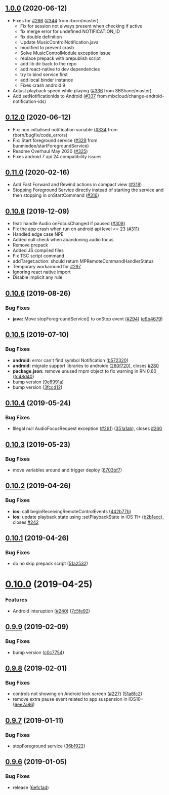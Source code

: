## [1.0.0](https://github.com/tanguyantoine/react-native-music-control/compare/release-2020-02-16...release-2020-06-12) (2020-06-12)

- Fixes for [#266](https://github.com/tanguyantoine/react-native-music-control/issues/266) ([#344](https://github.com/tanguyantoine/react-native-music-control/issues/344) from rborn/master)
  - Fix for session not always present when checking if active
  - fix merge error for undefined NOTIFICATION_ID
  - fix double definition
  - Update MusicControlNotification.java
  - modified to prevent crash
  - Solve MusicControlModule exception issue
  - replace prepack with prepublish script
  - add lib dir back to the repo
  - add react-native to dev dependencies
  - try to bind service first
  - add local binder instance
  - Fixes crash android 9
- Adjust playback speed while playing ([#336](https://github.com/tanguyantoine/react-native-music-control/issues/336) from SBShane/master)
- Add setNotificationIds to Android ([#337](https://github.com/tanguyantoine/react-native-music-control/issues/337) from mixcloud/change-android-notification-ids)

## [0.12.0](https://github.com/tanguyantoine/react-native-music-control/compare/release-2020-02-16...release-2020-06-12) (2020-06-12)

- Fix: non initialised notification variable ([#334](https://github.com/tanguyantoine/react-native-music-control/issues/334) from rborn/bugfix/code_errors)
- Fix: Start foreground service ([#329](https://github.com/tanguyantoine/react-native-music-control/issues/329) from bunmiedee/startForegroundService)
- Readme Overhaul May 2020 ([#325](https://github.com/tanguyantoine/react-native-music-control/issues/325))
- Fixes android 7 api 24 compatibility issues

## [0.11.0](https://github.com/tanguyantoine/react-native-music-control/compare/release-2019-12-10...release-2020-02-16) (2020-02-16)

- Add Fast Forward and Rewind actions in compact view ([#318](https://github.com/tanguyantoine/react-native-music-control/issues/318))
- Stopping Foreground Service directly instead of starting the service and then stopping in onStartCommand ([#316](https://github.com/tanguyantoine/react-native-music-control/issues/316))

## [0.10.8](https://github.com/tanguyantoine/react-native-music-control/compare/v0.10.6...release-2019-12-10) (2019-12-09)

- feat: handle Audio onFocusChanged if paused ([#308](https://github.com/tanguyantoine/react-native-music-control/issues/308))
- Fix the app crash when run on android api level <= 23 ([#311](https://github.com/tanguyantoine/react-native-music-control/issues/311))
- Handled edge case NPE
- Added null check when abandoning audio focus
- Remove prepack
- Added JS compiled files
- Fix TSC script command
- addTarget:action: should return MPRemoteCommandHandlerStatus
- Temporary workaround for [#297](https://github.com/tanguyantoine/react-native-music-control/issues/297)
- Ignoring react native import
- Disable implicit any rule

## [0.10.6](https://github.com/tanguyantoine/react-native-music-control/compare/v0.10.5...v0.10.6) (2019-08-26)

### Bug Fixes

* **java:** Move stopForegroundService() to onStop event ([#294](https://github.com/tanguyantoine/react-native-music-control/issues/294)) ([e9b4679](https://github.com/tanguyantoine/react-native-music-control/commit/e9b4679))

## [0.10.5](https://github.com/tanguyantoine/react-native-music-control/compare/v0.10.4...v0.10.5) (2019-07-10)

### Bug Fixes

* **android:** error can't find symbol Notification ([b572320](https://github.com/tanguyantoine/react-native-music-control/commit/b572320))
* **android:** migrate support libraries to androidx ([260f720](https://github.com/tanguyantoine/react-native-music-control/commit/260f720)), closes [#280](https://github.com/tanguyantoine/react-native-music-control/issues/280)
* **package.json:** remove unused rnpm object to fix warning in RN 0.60 ([fc48d40](https://github.com/tanguyantoine/react-native-music-control/commit/fc48d40))
* bump version ([9e6991a](https://github.com/tanguyantoine/react-native-music-control/commit/9e6991a))
* bump version ([3fccd12](https://github.com/tanguyantoine/react-native-music-control/commit/3fccd12))

## [0.10.4](https://github.com/tanguyantoine/react-native-music-control/compare/v0.10.3...v0.10.4) (2019-05-24)

### Bug Fixes

* Illegal null AudioFocusRequest exception  ([#261](https://github.com/tanguyantoine/react-native-music-control/issues/261)) ([351a1ab](https://github.com/tanguyantoine/react-native-music-control/commit/351a1ab)), closes [#260](https://github.com/tanguyantoine/react-native-music-control/issues/260)

## [0.10.3](https://github.com/tanguyantoine/react-native-music-control/compare/v0.10.2...v0.10.3) (2019-05-23)

### Bug Fixes

* move variables around and trigger deploy ([6703bf7](https://github.com/tanguyantoine/react-native-music-control/commit/6703bf7))

## [0.10.2](https://github.com/tanguyantoine/react-native-music-control/compare/v0.10.1...v0.10.2) (2019-04-26)

### Bug Fixes

* **ios:** call beginReceivingRemoteControlEvents ([442b77b](https://github.com/tanguyantoine/react-native-music-control/commit/442b77b))
* **ios:** update playback state using :setPlaybackState in iOS 11+ ([b2b1acc](https://github.com/tanguyantoine/react-native-music-control/commit/b2b1acc)), closes [#242](https://github.com/tanguyantoine/react-native-music-control/issues/242)

## [0.10.1](https://github.com/tanguyantoine/react-native-music-control/compare/v0.10.0...v0.10.1) (2019-04-26)

### Bug Fixes

* do no skip prepack script ([51a2532](https://github.com/tanguyantoine/react-native-music-control/commit/51a2532))

# [0.10.0](https://github.com/tanguyantoine/react-native-music-control/compare/v0.9.9...v0.10.0) (2019-04-25)

### Features

* Android interuption ([#240](https://github.com/tanguyantoine/react-native-music-control/issues/240)) ([7c5fe92](https://github.com/tanguyantoine/react-native-music-control/commit/7c5fe92))

## [0.9.9](https://github.com/tanguyantoine/react-native-music-control/compare/v0.9.8...v0.9.9) (2019-02-09)

### Bug Fixes

* bump version ([c0c7754](https://github.com/tanguyantoine/react-native-music-control/commit/c0c7754))

## [0.9.8](https://github.com/tanguyantoine/react-native-music-control/compare/v0.9.7...v0.9.8) (2019-02-01)

### Bug Fixes

* controls not showing on Android lock screen ([#227](https://github.com/tanguyantoine/react-native-music-control/issues/227)) ([51a6fc2](https://github.com/tanguyantoine/react-native-music-control/commit/51a6fc2))
* remove extra pause event related to app suspension in IOS10+ ([6ee2a86](https://github.com/tanguyantoine/react-native-music-control/commit/6ee2a86))

## [0.9.7](https://github.com/tanguyantoine/react-native-music-control/compare/v0.9.6...v0.9.7) (2019-01-11)

### Bug Fixes

* stopForeground service ([36b1922](https://github.com/tanguyantoine/react-native-music-control/commit/36b1922))

## [0.9.6](https://github.com/tanguyantoine/react-native-music-control/compare/v0.9.5...v0.9.6) (2019-01-05)

### Bug Fixes

* release ([6efc1ad](https://github.com/tanguyantoine/react-native-music-control/commit/6efc1ad))
